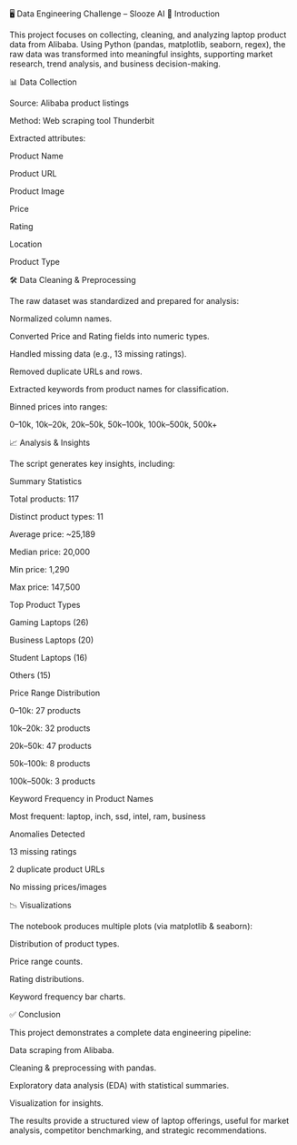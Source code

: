 🖥️ Data Engineering Challenge – Slooze AI
📌 Introduction

This project focuses on collecting, cleaning, and analyzing laptop product data from Alibaba. Using Python (pandas, matplotlib, seaborn, regex), the raw data was transformed into meaningful insights, supporting market research, trend analysis, and business decision-making.

📊 Data Collection

Source: Alibaba product listings

Method: Web scraping tool Thunderbit

Extracted attributes:

Product Name

Product URL

Product Image

Price

Rating

Location

Product Type

🛠️ Data Cleaning & Preprocessing

The raw dataset was standardized and prepared for analysis:

Normalized column names.

Converted Price and Rating fields into numeric types.

Handled missing data (e.g., 13 missing ratings).

Removed duplicate URLs and rows.

Extracted keywords from product names for classification.

Binned prices into ranges:

0–10k, 10k–20k, 20k–50k, 50k–100k, 100k–500k, 500k+

📈 Analysis & Insights

The script generates key insights, including:

Summary Statistics

Total products: 117

Distinct product types: 11

Average price: ~25,189

Median price: 20,000

Min price: 1,290

Max price: 147,500

Top Product Types

Gaming Laptops (26)

Business Laptops (20)

Student Laptops (16)

Others (15)

Price Range Distribution

0–10k: 27 products

10k–20k: 32 products

20k–50k: 47 products

50k–100k: 8 products

100k–500k: 3 products

Keyword Frequency in Product Names

Most frequent: laptop, inch, ssd, intel, ram, business

Anomalies Detected

13 missing ratings

2 duplicate product URLs

No missing prices/images

📉 Visualizations

The notebook produces multiple plots (via matplotlib & seaborn):

Distribution of product types.

Price range counts.

Rating distributions.

Keyword frequency bar charts.

✅ Conclusion

This project demonstrates a complete data engineering pipeline:

Data scraping from Alibaba.

Cleaning & preprocessing with pandas.

Exploratory data analysis (EDA) with statistical summaries.

Visualization for insights.

The results provide a structured view of laptop offerings, useful for market analysis, competitor benchmarking, and strategic recommendations.
